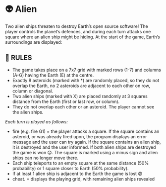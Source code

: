 # 👽 Alien
Two alien ships threaten to destroy Earth’s open source software! The player controls the planet’s defences, and during each turn attacks one square where an alien ship might be hiding.
At the start of the game, Earth’s surroundings are displayed:

## 📌 RULES
- The game takes place on a 7x7 grid with marked rows (1-7) and columns (A-G) having the Earth (E) at the centre. 
- Exactly 8 asteroids (marked with *) are randomly placed, so they do not overlap the Earth, no 2 asteroids are adjacent to each other on row, column or diagonal.
- Two alien ships (marked with X) are placed randomly at 3 squares distance from the Earth (first or last row, or column).
- They do not overlap each other or an asteroid. The player cannot see the alien ships. 

*Each turn is played as follows:*
- fire <coordinate> (e.g. fire G1) = the player attacks a square. If the square contains an asteroid, or was already fired upon, the program displays an error message and the user can try again.
If the square contains an alien ship, it is destroyed and the user informed. If both alien ships are destroyed the game is won 😊.
The square is marked using a minus sign and alien ships can no longer move there.
- Each ship teleports to an empty square at the same distance (50% probability) or 1 square closer to Earth (50% probability).
- If at least 1 alien ship is adjacent to the Earth the game is lost 😨
- cheat. = displays the playing grid, with remaining alien ships revealed

